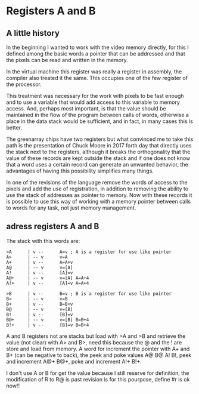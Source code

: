 # Registers A and B

## A little history

In the beginning I wanted to work with the video memory directly, for this I defined among the basic words a pointer that can be addressed and that the pixels can be read and written in the memory.

In the virtual machine this register was really a register in assembly, the compiler also treated it the same. This occupies one of the few register of the processor.

This treatment was necessary for the work with pixels to be fast enough and to use a variable that would add access to this variable to memory access. And, perhaps most important, is that the value should be maintained in the flow of the program between calls of words, otherwise a place in the data stack would be sufficient, and in fact, in many cases this is better.

The greenarray chips have two registers but what convinced me to take this path is the presentation of Chuck Moore in 2017 forth day that directly uses the stack next to the registers, although it breaks the orthogonality that the value of these records are kept outside the stack and if one does not know that a word uses a certain record can generate an unwanted behavior, the advantages of having this possibility simplifies many things.

In one of the revisions of the language remove the words of access to the pixels and add the use of registration, in addition to removing the ability to use the stack of addresses as pointer to memory. Now with these records it is possible to use this way of working with a memory pointer between calls to words for any task, not just memory management.

## adress registers A and B

The stack with this words are:

```
>A		| v --		A=v ; A is a register for use like pointer
A>		| -- v      v=A
A+		| v --		A=A+v
A@		| -- v		v=[A]
A!		| v --		[A]=v
A@+		| -- v		v=[A] A=A+4
A!+		| v --		[A]=v A=A+4

>B		| v --		B=v ; B is a register for use like pointer
B>		| -- v		v=B
B+		| v --		B=B+v
B@		| -- v		v=[B]
B!		| v --		[B]=v
B@+		| -- v		v=[B] B=B+4
B!+		| v --		[B]=v B=B+4
```

A and B registers not are stacks but load with >A and >B and retrieve the value (not clear) with A> and B>, need this because the @ and the ! are store and load from memory. A word for increment the pointer with A+ and B+ (can be negative to back), the peek and poke values A@ B@ A! B!, peek and increment A@+ B@+, poke and increment A!+ B!+.

I don't use A or B for get the value because I still reserve for definition, the modification of R to R@ is past revision is for this pourpose, define #r is ok now!!


